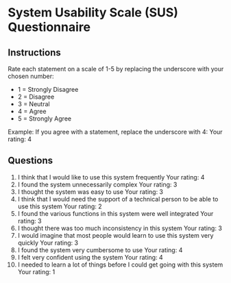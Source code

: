 # System Usability Scale (SUS) Questionnaire

## Instructions

Rate each statement on a scale of 1-5 by replacing the underscore with your chosen number:

- 1 = Strongly Disagree
- 2 = Disagree
- 3 = Neutral
- 4 = Agree
- 5 = Strongly Agree

Example: If you agree with a statement, replace the underscore with 4:
Your rating: 4

## Questions

 1. I think that I would like to use this system frequently
    Your rating: 4
 2. I found the system unnecessarily complex
    Your rating: 3
 3. I thought the system was easy to use
    Your rating: 3
 4. I think that I would need the support of a technical person to be able to use this system
    Your rating: 2
 5. I found the various functions in this system were well integrated
    Your rating: 3
 6. I thought there was too much inconsistency in this system
    Your rating: 3
 7. I would imagine that most people would learn to use this system very quickly
    Your rating: 3
 8. I found the system very cumbersome to use
    Your rating: 4
 9. I felt very confident using the system
    Your rating: 4
10. I needed to learn a lot of things before I could get going with this system
    Your rating: 1